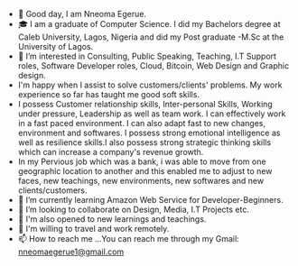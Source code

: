 - 👋 Good day,  I am  Nneoma Egerue. 
-  🎓 I am a graduate of Computer Science. I did my Bachelors degree at Caleb University, Lagos, Nigeria and did my Post graduate -M.Sc at the University of Lagos.
- 👀 I’m interested in Consulting, Public Speaking, Teaching, I.T Support roles, Software Developer roles, Cloud, Bitcoin, Web Design and Graphic design.
-    I'm happy when I assist to solve customers/clients' problems. My work experience so far has taught me good soft skills.
-    I possess Customer relationship skills, Inter-personal Skills, Working under pressure, Leadership as well as team work. I can effectively work in a fast paced environment. I can also adapt fast to new changes, environment and softwares. I possess strong emotional intelligence as well as resilience skills.I also possess strong strategic thinking skills which can increase a company's revenue growth.
- In my Pervious job which was a bank, i was able to move from one geographic location to another and this enabled me to adjust to new faces, new teachings, new environments, new softwares and new clients/customers.
- 🌱 I’m currently learning Amazon Web Service for Developer-Beginners. 
- 💞️ I’m looking to collaborate on Design, Media, I.T Projects etc.
- 💌 I'm also opened to new learnings and teachings.
- 🛫 I'm willing to travel and work remotely.
- 📫 How to reach me ...You can reach me through my Gmail: nneomaegerue1@gmail.com

<!---
nneomaegerue1/nneomaegerue1 is a ✨ special ✨ repository because its `README.md` (this file) appears on your GitHub profile.
You can click the Preview link to take a look at your changes.
--->
